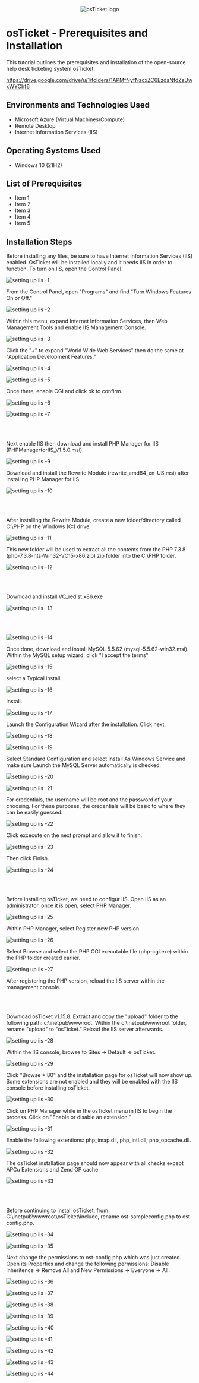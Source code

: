 <p align="center">
<img src="https://i.imgur.com/Clzj7Xs.png" alt="osTicket logo"/>
</p>

<h1>osTicket - Prerequisites and Installation</h1>
This tutorial outlines the prerequisites and installation of the open-source help desk ticketing system osTicket.<br />

 https://drive.google.com/drive/u/1/folders/1APMfNyfNzcxZC6EzdaNfdZsUwxWYChf6



<h2>Environments and Technologies Used</h2>

- Microsoft Azure (Virtual Machines/Compute)
- Remote Desktop
- Internet Information Services (IIS)

<h2>Operating Systems Used </h2>

- Windows 10</b> (21H2)

<h2>List of Prerequisites</h2>

- Item 1
- Item 2
- Item 3
- Item 4
- Item 5

<h2>Installation Steps</h2>

Before installing any files, be sure to have Internet Information Services (IIS) enabled. OsTicket will be installed locally and it needs IIS in order to function. To turn on IIS, open the Control Panel. 

![setting up iis -1](https://github.com/Jacob-Oq/osticket-prereqs/assets/150084528/f08c96b9-2a08-4005-9f6c-841bd8dff76e)

From the Control Panel, open "Programs" and find "Turn Windows Features On or Off." 

![setting up iis -2](https://github.com/Jacob-Oq/osticket-prereqs/assets/150084528/2c2d2ce1-a75d-4132-b3dd-4dc0f2ff9e76)

Within this menu, expand Internet Information Services, then Web Management Tools and enable IIS Management Console.

![setting up iis -3](https://github.com/Jacob-Oq/osticket-prereqs/assets/150084528/255416f7-63fb-4ebc-a792-169abc44c3fc)


Click the "+" to expand "World Wide Web Services" then do the same at "Application Development Features." 

![setting up iis -4](https://github.com/Jacob-Oq/osticket-prereqs/assets/150084528/9236a99a-46f3-45e5-a7e9-16a6421917e3)

![setting up iis -5](https://github.com/Jacob-Oq/osticket-prereqs/assets/150084528/fc74f0d4-9dcc-4e72-998f-29367a1429c9)

Once there, enable CGI and click ok to confirm.

![setting up iis -6](https://github.com/Jacob-Oq/osticket-prereqs/assets/150084528/ff60ab51-ea60-4a53-97a1-202b8d04ec92)


![setting up iis -7](https://github.com/Jacob-Oq/osticket-prereqs/assets/150084528/8b073ec4-91c5-4b34-a6c5-0d3c3718622a)


<br><br/>

Next enable IIS then download and install PHP Manager for IIS (PHPManagerforIIS_V1.5.0.msi). 

![setting up iis -9](https://github.com/Jacob-Oq/osticket-prereqs/assets/150084528/52aa064c-df81-4773-ac9c-d0e577cc8031)


Download and install the Rewrite Module (rewrite_amd64_en-US.msi) after installing PHP Manager for IIS. 

![setting up iis -10](https://github.com/Jacob-Oq/osticket-prereqs/assets/150084528/fcaf0013-a84c-4eab-8fed-a82a625260a3)


<br></br>

After installing the Rewrite Module, create a new folder/directory called C:\PHP on the Windows (C:) drive. 

![setting up iis -11](https://github.com/Jacob-Oq/osticket-prereqs/assets/150084528/87b6f842-53bb-413f-94f7-5f75a32a44be)


This new folder will be used to extract all the contents from the PHP 7.3.8 (php-7.3.8-nts-Win32-VC15-x86.zip) zip folder into the C:\PHP folder. 

![setting up iis -12](https://github.com/Jacob-Oq/osticket-prereqs/assets/150084528/a3c757aa-333b-4ef7-9048-a25e3596e29d)


<br></br>

Download and install VC_redist.x86.exe

![setting up iis -13](https://github.com/Jacob-Oq/osticket-prereqs/assets/150084528/9016ea04-f1d5-438e-890d-9bf5577ee30d)


<br></br>

![setting up iis -14](https://github.com/Jacob-Oq/osticket-prereqs/assets/150084528/76ddb561-cf94-4d50-addf-8d2155344179)

Once done, download and install MySQL 5.5.62 (mysql-5.5.62-win32.msi). Within the MySQL setup wizard, click "I accept the terms" 

![setting up iis -15](https://github.com/Jacob-Oq/osticket-prereqs/assets/150084528/13f5ca4a-627b-4a34-ade9-1946b4384b09)

select a Typical install. 

![setting up iis -16](https://github.com/Jacob-Oq/osticket-prereqs/assets/150084528/1c6ec465-cb74-48bf-85a4-8d4e57304642)


Install. 

![setting up iis -17](https://github.com/Jacob-Oq/osticket-prereqs/assets/150084528/76642bc8-fb5d-41f4-b568-e6d7e3092d55)


Launch the Configuration Wizard after the installation. Click next.

![setting up iis -18](https://github.com/Jacob-Oq/osticket-prereqs/assets/150084528/a64cb9c8-9e6c-47ae-b36f-a2876d83a32e)

![setting up iis -19](https://github.com/Jacob-Oq/osticket-prereqs/assets/150084528/d440110c-a3b4-4b01-a5e6-c021f0d2492f)


Select Standard Configuration and select Install As Windows Service and make sure Launch the MySQL Server automatically is checked. 

![setting up iis -20](https://github.com/Jacob-Oq/osticket-prereqs/assets/150084528/9e0cc47c-a31c-4fe8-929a-abd03c2cc107)

![setting up iis -21](https://github.com/Jacob-Oq/osticket-prereqs/assets/150084528/ccab1a56-988b-4100-b914-6b6b3efed506)

For credentials, the username will be root and the password of your choosing. For these purposes, the credentials will be basic to where they can be easily guessed.

![setting up iis -22](https://github.com/Jacob-Oq/osticket-prereqs/assets/150084528/1a6c8c60-f160-40f8-8de0-e3b0fa9819d5)

Click excecute on the next prompt and allow it to finish.

![setting up iis -23](https://github.com/Jacob-Oq/osticket-prereqs/assets/150084528/26fbd495-7db6-404c-82bb-9821f0792e28)


Then click Finish.

![setting up iis -24](https://github.com/Jacob-Oq/osticket-prereqs/assets/150084528/478f5f04-a24a-4af5-a4d1-1d58a3856035)


<br></br>

Before installing osTicket, we need to configur IIS. Open IIS as an administrator. once it is open, select PHP Manager. 

![setting up iis -25](https://github.com/Jacob-Oq/osticket-prereqs/assets/150084528/9887cf46-b68a-4f37-9792-542ff2fe950b)


Within PHP Manager, select Register new PHP version. 

![setting up iis -26](https://github.com/Jacob-Oq/osticket-prereqs/assets/150084528/d75ffa82-da84-40a7-87a6-492318aa4190)


Select Browse and select the PHP CGI executable file (php-cgi.exe) within the PHP folder created earlier. 

![setting up iis -27](https://github.com/Jacob-Oq/osticket-prereqs/assets/150084528/7eb2327d-8636-47b8-b467-9ce919c877da)


After registering the PHP version, reload the IIS server within the management console.

<br></br>

Download osTicket v1.15.8. Extract and copy the "upload" folder to the following path: c:\inetpub\wwwroot. Within the c:\inetpub\wwwroot folder, rename "upload" to "osTicket." Reload the IIS server afterwards. 

![setting up iis -28](https://github.com/Jacob-Oq/osticket-prereqs/assets/150084528/d4891bb6-648c-422e-9484-ac67d016899f)

Within the IIS console, browse to Sites -> Default -> osTicket. 

![setting up iis -29](https://github.com/Jacob-Oq/osticket-prereqs/assets/150084528/7515d61d-c156-4d35-877a-be1c9fac78b3)


Click "Browse *:80" and the installation page for osTicket will now show up. Some extensions are not enabled and they will be enabled with the IIS console before installing osTicket. 

![setting up iis -30](https://github.com/Jacob-Oq/osticket-prereqs/assets/150084528/ec92f770-132a-43fd-a6fc-ee9d4ca5d552)


Click on PHP Manager while in the osTicket menu in IIS to begin the process. Click on "Enable or disable an extension." 

![setting up iis -31](https://github.com/Jacob-Oq/osticket-prereqs/assets/150084528/f5ca785e-7f9e-48f4-b669-cc9b8ff635f9)


Enable the following extentions: php_imap.dll, php_intl.dll, php_opcache.dll. 

![setting up iis -32](https://github.com/Jacob-Oq/osticket-prereqs/assets/150084528/fe82b542-120e-41b6-b8a5-eb1f94cfbeb2)

The osTicket installation page should now appear with all checks except APCu Extensions and Zend OP cache

![setting up iis -33](https://github.com/Jacob-Oq/osticket-prereqs/assets/150084528/8c99ba4b-055e-4803-bf98-08ceef01dff2)

<br></br>

Before continuing to install osTicket, from C:\inetpub\wwwroot\osTicket\include, rename ost-sampleconfig.php to ost-config.php. 

![setting up iis -34](https://github.com/Jacob-Oq/osticket-prereqs/assets/150084528/c0dc9b38-c5f5-4a31-9af6-76cec9b68922)

![setting up iis -35](https://github.com/Jacob-Oq/osticket-prereqs/assets/150084528/fc338145-df9b-41c6-96ee-0d70c6c40145)


Next change the permissions to ost-config.php which was just created. Open its Properties and change the following permissions: Disable inheritence -> Remove All and New Permissions -> Everyone -> All. 

![setting up iis -36](https://github.com/Jacob-Oq/osticket-prereqs/assets/150084528/7f05bb40-e92d-48a9-9f51-220c768915df)

![setting up iis -37](https://github.com/Jacob-Oq/osticket-prereqs/assets/150084528/122e244f-9c66-4a2d-bb63-28259d58ab2f)

![setting up iis -38](https://github.com/Jacob-Oq/osticket-prereqs/assets/150084528/bf9c306a-75d0-42f7-a9c4-9ca9fbbbe2f4)

![setting up iis -39](https://github.com/Jacob-Oq/osticket-prereqs/assets/150084528/0b5a4644-0150-475e-b338-0dbbc97172d0)

![setting up iis -40](https://github.com/Jacob-Oq/osticket-prereqs/assets/150084528/054c117f-2a75-433e-8da5-3768972601a7)

![setting up iis -41](https://github.com/Jacob-Oq/osticket-prereqs/assets/150084528/4344c2d4-87a1-47b4-9e55-c20d871432d1)

![setting up iis -42](https://github.com/Jacob-Oq/osticket-prereqs/assets/150084528/c4dab821-8b96-4ad9-9611-72941eef385a)

![setting up iis -43](https://github.com/Jacob-Oq/osticket-prereqs/assets/150084528/097c083d-a1bf-4f2a-9c72-a02f4cf9c5b6)

![setting up iis -44](https://github.com/Jacob-Oq/osticket-prereqs/assets/150084528/4e293269-6b16-4f12-a4ce-d27abcf2a894)









